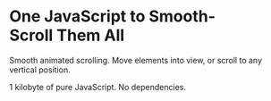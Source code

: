 # One JavaScript to Smooth-Scroll&nbsp;Them&nbsp;All

Smooth animated scrolling. Move&nbsp;elements&nbsp;into&nbsp;view, or&nbsp;scroll&nbsp;to any vertical&nbsp;position.

1&nbsp;kilobyte of pure&nbsp;JavaScript. No&nbsp;dependencies.
